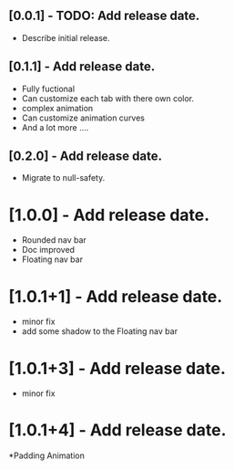 ## [0.0.1] - TODO: Add release date.

* Describe initial release.

## [0.1.1] - Add release date.
* Fully fuctional
* Can customize each tab with there own color.
* complex animation
* Can customize animation curves 
* And a lot more ....
## [0.2.0] - Add release date.
* Migrate to null-safety.
# [1.0.0] - Add release date.
* Rounded nav bar
* Doc improved
* Floating nav bar
# [1.0.1+1] - Add release date.
* minor fix
* add some shadow to the Floating nav bar
# [1.0.1+3] - Add release date.
* minor fix
# [1.0.1+4] - Add release date.
*Padding Animation

